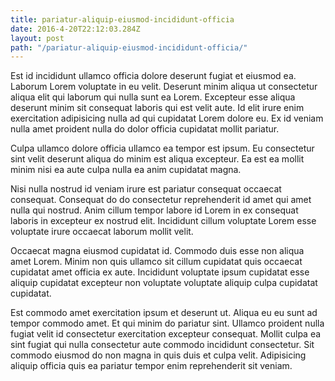 ```yaml
---
title: pariatur-aliquip-eiusmod-incididunt-officia
date: 2016-4-20T22:12:03.284Z
layout: post
path: "/pariatur-aliquip-eiusmod-incididunt-officia/"
---
```


Est id incididunt ullamco officia dolore deserunt fugiat et eiusmod ea. Laborum Lorem voluptate in eu velit. Deserunt minim aliqua ut consectetur aliqua elit qui laborum qui nulla sunt ea Lorem. Excepteur esse aliqua deserunt minim sit consequat laboris qui est velit aute. Id elit irure enim exercitation adipisicing nulla ad qui cupidatat Lorem dolore eu. Ex id veniam nulla amet proident nulla do dolor officia cupidatat mollit pariatur.

Culpa ullamco dolore officia ullamco ea tempor est ipsum. Eu consectetur sint velit deserunt aliqua do minim est aliqua excepteur. Ea est ea mollit minim nisi ea aute culpa nulla ea anim cupidatat magna.

Nisi nulla nostrud id veniam irure est pariatur consequat occaecat consequat. Consequat do do consectetur reprehenderit id amet qui amet nulla qui nostrud. Anim cillum tempor labore id Lorem in ex consequat laboris in excepteur ex nostrud elit. Incididunt cillum voluptate Lorem esse voluptate irure occaecat laborum mollit velit.

Occaecat magna eiusmod cupidatat id. Commodo duis esse non aliqua amet Lorem. Minim non quis ullamco sit cillum cupidatat quis occaecat cupidatat amet officia ex aute. Incididunt voluptate ipsum cupidatat esse aliquip cupidatat excepteur non voluptate voluptate aliquip culpa cupidatat cupidatat.

Est commodo amet exercitation ipsum et deserunt ut. Aliqua eu eu sunt ad tempor commodo amet. Et qui minim do pariatur sint. Ullamco proident nulla fugiat velit id consectetur exercitation excepteur consequat. Mollit culpa ea sint fugiat qui nulla consectetur aute commodo incididunt consectetur. Sit commodo eiusmod do non magna in quis duis et culpa velit. Adipisicing aliquip officia quis ea pariatur tempor enim reprehenderit sit veniam.